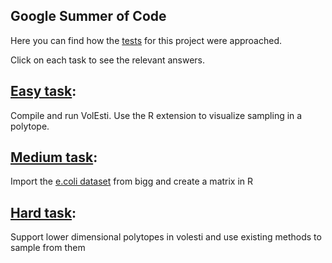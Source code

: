 ## Google Summer of Code

Here you can find how the [tests](https://github.com/GeomScale/gsoc2020/wiki/High-dimensional-sampling-with-applications-to-structural-biology#tests) for this project were approached.  

Click on each task to see the relevant answers.

## [Easy task](test_easy.html): 
Compile and run VolEsti. Use the R extension to visualize sampling in a polytope.

## [Medium task](medium_again.html): 
Import the [e.coli dataset](http://bigg.ucsd.edu/models/e_coli_core) from bigg and create a matrix in R

## [Hard task](): 
Support lower dimensional polytopes in volesti and use existing methods to sample from them
